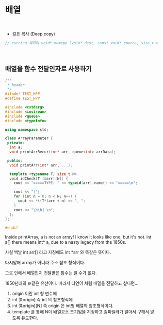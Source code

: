 # 배열

</br>

- 깊은 복사 (Deep copy)

```cpp
// cstring 헤더의 void* memcpy (void* dest, const void* source, size_t num) 로도 가능
```

</br>

## 배열을 함수 전달인자로 사용하기

```cpp
/**
 * header
 */
#ifndef TEST_HPP
#define TEST_HPP

#include <cstdarg>
#include <iostream>
#include <queue>
#include <typeinfo>

using namespace std;

class ArrayParameter {
 private:
  int a;
  void printArrRecur(int* arr, queue<int> arrData);

 public:
  void printArr(int* arr, ...);

  template <typename T, size_t N>
  void idCheck(T (&arr)[N]) {
    cout << "=====TYPE: " << typeid(arr).name() << "=====\n";

    cout << "[";
    for (int n = 0; n < N; n++) {
      cout << *((T*)arr + n) << ", ";
    }
    cout << "\b\b] \n";
  };
};

#endif
```

Inside printArray, a is not an array! I know it looks like one, but it's not. int a[] there means int\* a, due to a nasty legacy from the 1850s.

사실 백날 int arr[] 라고 지칭해도 int \*arr 와 똑같은 뜻이다.

다시말해 array가 아니라 주소 참조 형식이다.

그로 인해서 배열인지 전달받은 함수는 알 수가 없다.

1850년대의 ㅄ같은 유산이다. 따라서 타언어 처럼 배열을 전달하고 싶다면...

1. origin 이란 int 형 변수에
2. int (&origin) 즉 int 의 참조형식에
3. int (&origin)[N] 즉 origin 은 int형 배열의 참조형식이다.
4. template 를 통해 N이 배열요소 크기임을 지정하고 컴파일러가 알아서 구해서 넣도록 유도한다.
